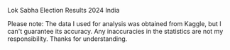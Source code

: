 Lok Sabha Election Results 2024 India

Please note: The data I used for analysis was obtained from Kaggle, but I can't guarantee its accuracy. Any inaccuracies in the statistics are not my responsibility. Thanks for understanding.
